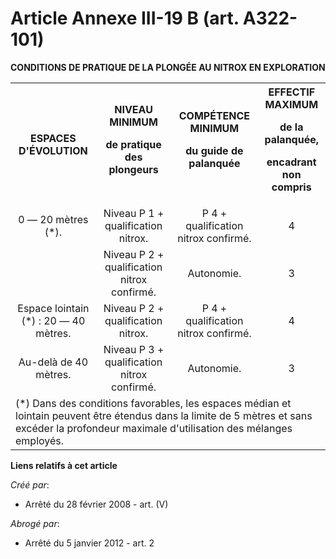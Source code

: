# Article Annexe III-19 B (art. A322-101)

**CONDITIONS DE PRATIQUE  DE LA PLONGÉE AU NITROX EN EXPLORATION**

<table>
    <tbody>
      <tr>
        <th>ESPACES D'ÉVOLUTION

</th>
        <th>NIVEAU MINIMUM

de pratique des plongeurs

</th>
        <th>COMPÉTENCE MINIMUM

du guide de palanquée

</th>
        <th colspan="2">EFFECTIF MAXIMUM

de la palanquée,

encadrant non compris

</th>
      </tr>
      <tr>
        <td align="center">0 ― 20 mètres (*).

</td>
        <td align="center">Niveau P 1 + qualification nitrox.

</td>
        <td align="center">P 4 + qualification nitrox confirmé.

</td>
        <td align="center">4

</td>
      </tr>
      <tr>
        <td align="center">

</td>
        <td align="center">Niveau P 2 + qualification nitrox confirmé.

</td>
        <td align="center">Autonomie.

</td>
        <td align="center">3

</td>
      </tr>
      <tr>
        <td align="center">Espace lointain (*) : 20 ― 40 mètres.

</td>
        <td align="center">Niveau P 2 + qualification nitrox.

</td>
        <td align="center">P 4 + qualification nitrox confirmé.

</td>
        <td align="center">4

</td>
      </tr>
      <tr>
        <td align="center">Au-delà de 40 mètres.

</td>
        <td align="center">Niveau P 3 + qualification nitrox confirmé.

</td>
        <td align="center">Autonomie.

</td>
        <td align="center">3

</td>
      </tr>
      <tr>
        <td colspan="5">(*) Dans des conditions favorables, les espaces médian et lointain peuvent être étendus dans la
limite de 5 mètres et sans excéder la profondeur maximale d'utilisation des mélanges employés.

</td>
      </tr>
    </tbody>
  </table>

**Liens relatifs à cet article**

_Créé par_:

  - Arrêté du 28 février 2008 - art. (V)

_Abrogé par_:

  - Arrêté du 5 janvier 2012 - art. 2
